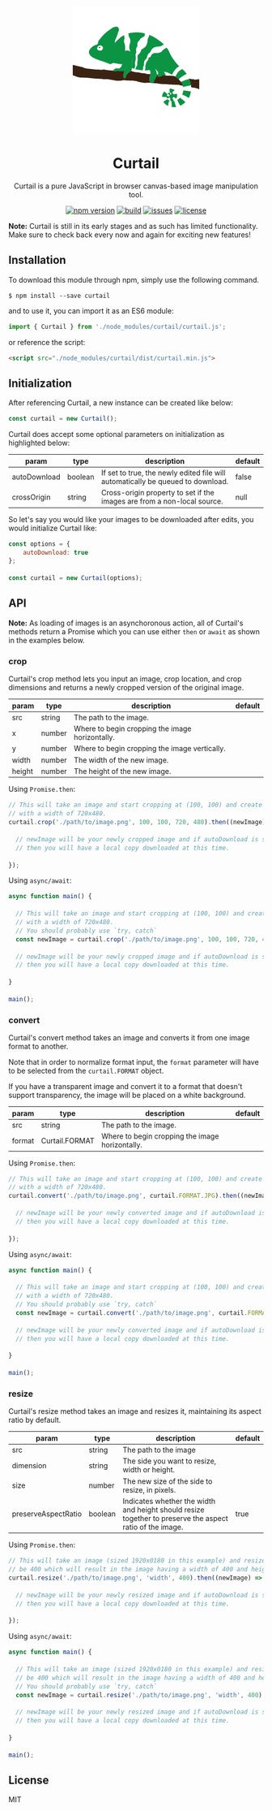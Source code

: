 <p align="center">
  <img width="250" height="250" src="./Curtail.png">
</p>

<h1 align="center">Curtail</h1>

<p align="center">Curtail is a pure JavaScript in browser canvas-based image manipulation tool.<p>

<div align="center">
  <a href="https://badge.fury.io/js/curtail"><img src="https://badge.fury.io/js/curtail.svg" alt="npm version" height="18"></a>
  <a href="https://badge.fury.io/js/curtail"><img src="https://img.shields.io/badge/build-passing-brightgreen.svg" alt="build" height="18"></a>
  <a href="https://badge.fury.io/js/curtail"><img src="https://img.shields.io/github/issues/robertcorponoi/curtail.svg" alt="issues" height="18"></a>
  <a href="https://badge.fury.io/js/curtail"><img src="https://img.shields.io/github/license/robertcorponoi/curtail.svg" alt="license" height="18"></a>
</div>


**Note:** Curtail is still in its early stages and as such has limited functionality. Make sure to check back every now and again for exciting new features!

## **Installation**

To download this module through npm, simply use the following command.

```
$ npm install --save curtail
```

and to use it, you can import it as an ES6 module:

```js
import { Curtail } from './node_modules/curtail/curtail.js';
```

or reference the script:

```html
<script src="./node_modules/curtail/dist/curtail.min.js">
```

## **Initialization**

After referencing Curtail, a new instance can be created like below:

```js
const curtail = new Curtail();
```

Curtail does accept some optional parameters on initialization as highlighted below:

| param        | type    | description                                                                     | default |
|--------------|---------|---------------------------------------------------------------------------------|---------|
| autoDownload | boolean | If set to true, the newly edited file will automatically be queued to download. | false   |
| crossOrigin  | string  | Cross-origin property to set if the images are from a non-local source.         | null    |

So let's say you would like your images to be downloaded after edits, you would initialize Curtail like:

```js
const options = {
    autoDownload: true
};

const curtail = new Curtail(options);
```

## **API**

**Note:** As loading of images is an asynchoronous action, all of Curtail's methods return a Promise which you can use either `then` or `await` as shown in the examples below.

### **crop**

Curtail's crop method lets you input an image, crop location, and crop dimensions and returns a newly cropped version
of the original image.

| param  | type   | description                                     | default |
|--------|--------|-------------------------------------------------|---------|
| src    | string | The path to the image.                          |         |
| x      | number | Where to begin cropping the image horizontally. |         |
| y      | number | Where to begin cropping the image vertically.   |         |
| width  | number | The width of the new image.                     |         |
| height | number | The height of the new image.                    |         |

Using `Promise.then`:

```js
// This will take an image and start cropping at (100, 100) and create a new image
// with a width of 720x480.
curtail.crop('./path/to/image.png', 100, 100, 720, 480).then((newImage) => {

  // newImage will be your newly cropped image and if autoDownload is set to true
  // then you will have a local copy downloaded at this time.

});

```

Using `async/await`:

```js
async function main() {

  // This will take an image and start cropping at (100, 100) and create a new image
  // with a width of 720x480.
  // You should probably use `try, catch`
  const newImage = curtail.crop('./path/to/image.png', 100, 100, 720, 480).catch((err) => console.log(err));

  // newImage will be your newly cropped image and if autoDownload is set to true
  // then you will have a local copy downloaded at this time.

}

main();
```

### **convert**

Curtail's convert method takes an image and converts it from one image format to another.

Note that in order to normalize format input, the `format` parameter will have to be selected from the `curtail.FORMAT` object.

If you have a transparent image and convert it to a format that doesn't support transparency, the image will be placed on a white background.

| param  | type           | description                                     | default |
|--------|----------------|-------------------------------------------------|---------|
| src    | string         | The path to the image.                          |         |
| format | Curtail.FORMAT | Where to begin cropping the image horizontally. |         |

Using `Promise.then`:

```js
// This will take an image and start cropping at (100, 100) and create a new image
// with a width of 720x480.
curtail.convert('./path/to/image.png', curtail.FORMAT.JPG).then((newImage) => {

  // newImage will be your newly converted image and if autoDownload is set to true
  // then you will have a local copy downloaded at this time.

});

```

Using `async/await`:

```js
async function main() {

  // This will take an image and start cropping at (100, 100) and create a new image
  // with a width of 720x480.
  // You should probably use `try, catch`
  const newImage = curtail.convert('./path/to/image.png', curtail.FORMAT.JPG).catch((err) => console.log(err));

  // newImage will be your newly converted image and if autoDownload is set to true
  // then you will have a local copy downloaded at this time.

}

main();
```

### **resize**

Curtail's resize method takes an image and resizes it, maintaining its aspect ratio by default.

| param               | type    | description                                                                                              | default |
|---------------------|---------|----------------------------------------------------------------------------------------------------------|---------|
| src                 | string  | The path to the image                                                                                    |         |
| dimension           | string  | The side you want to resize, width or height.                                                            |         |
| size                | number  | The new size of the side to resize, in pixels.                                                           |         |
| preserveAspectRatio | boolean | Indicates whether the width and height should resize together to preserve the aspect ratio of the image. | true    |

Using `Promise.then`:

```js
// This will take an image (sized 1920x0180 in this example) and resize the width to
// be 400 which will result in the image having a width of 400 and height of 225.
curtail.resize('./path/to/image.png', 'width', 400).then((newImage) => {

  // newImage will be your newly resized image and if autoDownload is set to true
  // then you will have a local copy downloaded at this time.

});

```

Using `async/await`:

```js
async function main() {

  // This will take an image (sized 1920x0180 in this example) and resize the width to
  // be 400 which will result in the image having a width of 400 and height of 225.
  // You should probably use `try, catch`
  const newImage = curtail.resize('./path/to/image.png', 'width', 400).catch((err) => console.log(err));

  // newImage will be your newly resized image and if autoDownload is set to true
  // then you will have a local copy downloaded at this time.

}

main();
```

## **License**

MIT